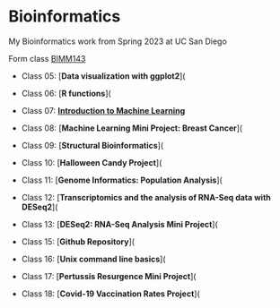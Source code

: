 # Bioinformatics
My Bioinformatics work from Spring 2023 at UC San Diego

Form class [BIMM143](https://bioboot.github.io/bimm143_S23/)

- Class 05: [**Data visualization with ggplot2**](

- Class 06: [**R functions**](

- Class 07: [**Introduction to Machine Learning**](https://github.com/frankiehye/bimm143/blob/63024ecfa1bd082ffc16b84bed897701ab6ea731/Class%207_%20Clustering%20and%20PCA.pdf)

- Class 08: [**Machine Learning Mini Project: Breast Cancer**](

- Class 09: [**Structural Bioinformatics**](

- Class 10: [**Halloween Candy Project**](

- Class 11: [**Genome Informatics: Population Analysis**](

- Class 12: [**Transcriptomics and the analysis of RNA-Seq data with DESeq2**](

- Class 13: [**DESeq2: RNA-Seq Analysis Mini Project**](

- Class 15: [**Github Repository**](

- Class 16: [**Unix command line basics**](

- Class 17: [**Pertussis Resurgence Mini Project**](

- Class 18: [**Covid-19 Vaccination Rates Project**](
